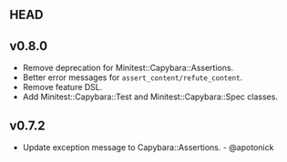## HEAD

## v0.8.0

* Remove deprecation for Minitest::Capybara::Assertions.
* Better error messages for `assert_content/refute_content`.
* Remove feature DSL.
* Add Minitest::Capybara::Test and Minitest::Capybara::Spec classes.

## v0.7.2

* Update exception message to Capybara::Assertions. - @apotonick
